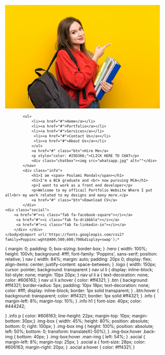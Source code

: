 <!DOCTYPE html>
<html lang="en">
    <head> 
        <meta charset="UTF-8"> 
        <title>Portfolio Landing Page</title>
    <link rel="stylesheet" href="style.css">
    <link rel="stylesheet" href="https://pro.fontawesome.com/releases/v5.10.0/css/all.css">
</head>
    <body>
    <div class="hero"> 
        <nav> 
    <img src="student.jpg" />
    
            
            <ul> 
                <li><a href="#">Home</a></li> 
                <li><a href="#">Portfolio</a></li> 
                <li><a href="#">Services</a></li>
                 <li><a href="#">Contact Us</a></li> 
                 <li><a href="#">About Us</a></li> 
                </ul> 
                <a href="#" class="btn">Hire Me</a> 
                <p style="color: #25D366;">CLICK HERE TO CHAT</p>
                <div class="chatbox"><img src="whatsapp.jpg" alt=""</div>
            </nav> 
            <div class="info"> 
                <h1>I am <span> Poulami Mondal</span></h1> 
                <h1>I'm a BCA graduate and <br> now pursuing MCA</h1> 
                <p>I want to work as a front end developer</p>
                <p>Welcome to my officail Portfolio Website Where I put all<br> my work related to my designs and many more.</p> 
                <a href="#" class="btn">Download CV</a> 
            </div> 
    <div class="social"> 
        <a href="#"><i class="fab fa-facebook-square"></i></a>
         <a href="#"><i class="fab fa-dribbble"></i></a> 
         <a href="#"><i class="fab fa-linkedin-in"></i></a> 
        </div> </div>
    </body>@import url('https://fonts.googleapis.com/css2?family=Poppins:wght@400;500;600;700&display=swap');* 
{ 
    margin: 0;
     padding: 0;
      box-sizing: border-box;
    }
.hero { 
    width: 100%; 
    height: 100vh;
     background: #fff; 
    font-family: 'Poppins', sans-serif; 
    position: relative;
}
nav {
     width: 84%; 
     margin: auto;
      padding: 20px 0; 
      display: flex;
       align-items: center;
        justify-content: space-between;
    }
.logo { 
    width: 150px; 
    cursor: pointer; 
    background: transparent
}
nav ul li { 
    display: inline-block;
     list-style: none; 
     margin: 10px 20px;
    }
nav ul li a { 
    text-decoration: none; 
    color: #606163;
}
nav ul li a:hover { 
    color: #ff4321;
}
.btn { 
    background: #ff4321;
    border-radius: 5px; 
    padding: 10px 18px;
     text-decoration: none; 
     color: #fff; 
     display: inline-block; 
     border: 1px solid transparent;
    }
..btn:hover { 
    background: transparent; 
    color: #ff4321; 
    border: 1px solid #ff4321;
}
.info {
     margin-left: 8%; 
     margin-top: 10%;
    }
.info h1 { 
    font-size: 40px; 
    color: #444242;

}
.info p { 
    color: #606163; 
    line-height: 22px; 
    margin-top: 10px;
     margin-bottom: 30px;}
.img-box { 
    width: 45%;
    height: 80%;
     position: absolute;
      bottom: 0; 
      right: 100px;
    }
.img-box img { 
    height: 100%; 
    position: absolute;
     left: 50%;
      bottom: 0; 
      transform: translateX(-50%);
    }
.img-box:hover .back-img {
     bottom: 40px;
    }
.img-box:hover .man-img {
     left: 54%;
    }
.social {
     margin-left: 8%; 
     margin-top: 25px;
    }
.social a {
     font-size: 28px; 
     color: #606163; 
     margin-right: 20px;
    }
.social a:hover { 
    color: #ff4321;
}
    </html>
    
